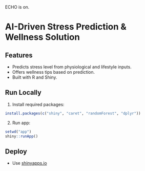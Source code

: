 ECHO is on.

# AI-Driven Stress Prediction & Wellness Solution

## Features
- Predicts stress level from physiological and lifestyle inputs.
- Offers wellness tips based on prediction.
- Built with R and Shiny.

## Run Locally
1. Install required packages:
```R
install.packages(c("shiny", "caret", "randomForest", "dplyr"))
```

2. Run app:
```R
setwd("app")
shiny::runApp()
```

## Deploy
- Use [shinyapps.io](https://shinyapps.io)
